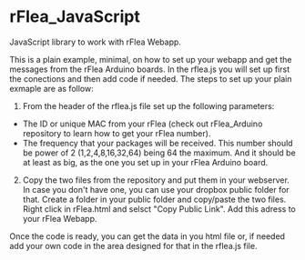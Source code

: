 rFlea_JavaScript
================

JavaScript library to work with rFlea Webapp.

This is a plain example, minimal, on how to set up your webapp and get the messages from the rFlea Arduino boards. In the rflea.js you will set up first the conections and then add code if needed. The steps to set up your plain exmaple are as follow:

1. From the header of the rflea.js file set up the following parameters:
  - The ID or unique MAC from your rFlea (check out rFlea_Arduino repository to learn how to get your rFlea number).
  - The frequency that your packages will be received. This number should be power of 2 (1,2,4,8,16,32,64) being 64 the maximum. And it should be at least as big, as the one you set up in your rFlea Arduino board.

2. Copy the two files from the repository and put them in your webserver. In case you don't have one, you can use your dropbox public folder for that. Create a folder in your public folder and copy/paste the two files. Right click in rFlea.html and selsct "Copy Public Link". Add this adress to your rFlea Webapp.

Once the code is ready, you can get the data in you html file or, if needed add your own code in the area designed for that in the rflea.js file.

